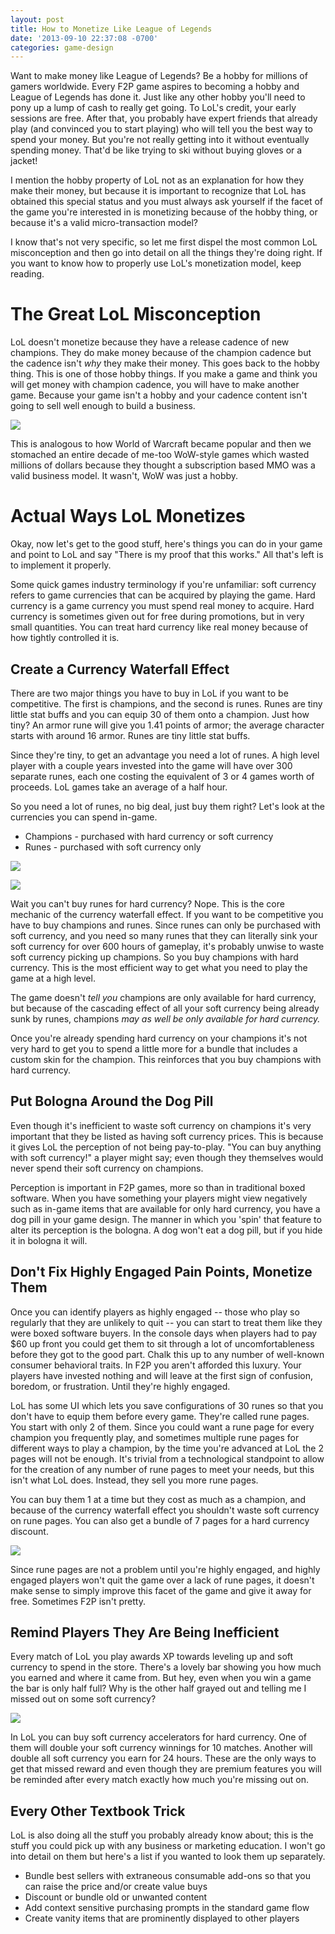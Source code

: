 ```yaml
---
layout: post
title: How to Monetize Like League of Legends
date: '2013-09-10 22:37:08 -0700'
categories: game-design
---
```

Want to make money like League of Legends? Be a hobby for millions of gamers worldwide. Every F2P game aspires to becoming a hobby and League of Legends has done it. Just like any other hobby you'll need to pony up a lump of cash to really get going. To LoL's credit, your early sessions are free. After that, you probably have expert friends that already play (and convinced you to start playing) who will tell you the best way to spend your money. But you're not really getting into it without eventually spending money. That'd be like trying to ski without buying gloves or a jacket!

I mention the hobby property of LoL not as an explanation for how they make their money, but because it is important to recognize that LoL has obtained this special status and you must always ask yourself if the facet of the game you're interested in is monetizing because of the hobby thing, or because it's a valid micro-transaction model?

I know that's not very specific, so let me first dispel the most common LoL misconception and then go into detail on all the things they're doing right. If you want to know how to properly use LoL's monetization model, keep reading.

# The Great LoL Misconception

LoL doesn't monetize because they have a release cadence of new champions. They do make money because of the champion cadence but the cadence isn't _why_ they make their money. This goes back to the hobby thing. This is one of those hobby things. If you make a game and think you will get money with champion cadence, you will have to make another game. Because your game isn't a hobby and your cadence content isn't going to sell well enough to build a business.

![](/assets/monetize-lol/lol_newchamp.png)

This is analogous to how World of Warcraft became popular and then we stomached an entire decade of me-too WoW-style games which wasted millions of dollars because they thought a subscription based MMO was a valid business model. It wasn't, WoW was just a hobby.

# Actual Ways LoL Monetizes

Okay, now let's get to the good stuff, here's things you can do in your game and point to LoL and say "There is my proof that this works." All that's left is to implement it properly.

Some quick games industry terminology if you're unfamiliar: soft currency refers to game currencies that can be acquired by playing the game. Hard currency is a game currency you must spend real money to acquire. Hard currency is sometimes given out for free during promotions, but in very small quantities. You can treat hard currency like real money because of how tightly controlled it is.

## Create a Currency Waterfall Effect

There are two major things you have to buy in LoL if you want to be competitive. The first is champions, and the second is runes. Runes are tiny little stat buffs and you can equip 30 of them onto a champion. Just how tiny? An armor rune will give you 1.41 points of armor; the average character starts with around 16 armor. Runes are tiny little stat buffs.

Since they're tiny, to get an advantage you need a lot of runes. A high level player with a couple years invested into the game will have over 300 separate runes, each one costing the equivalent of 3 or 4 games worth of proceeds. LoL games take an average of a half hour.

So you need a lot of runes, no big deal, just buy them right? Let's look at the currencies you can spend in-game.


* Champions - purchased with hard currency or soft currency
* Runes - purchased with soft currency only

![](/assets/monetize-lol/lol_waterfall.png)

![](/assets/monetize-lol/lol_waterfall_soft.png)

Wait you can't buy runes for hard currency? Nope. This is the core mechanic of the currency waterfall effect. If you want to be competitive you have to buy champions and runes. Since runes can only be purchased with soft currency, and you need so many runes that they can literally sink your soft currency for over 600 hours of gameplay, it's probably unwise to waste soft currency picking up champions. So you buy champions with hard currency. This is the most efficient way to get what you need to play the game at a high level.

The game doesn't _tell you_ champions are only available for hard currency, but because of the cascading effect of all your soft currency being already sunk by runes, champions _may as well be only available for hard currency._

Once you're already spending hard currency on your champions it's not very hard to get you to spend a little more for a bundle that includes a custom skin for the champion. This reinforces that you buy champions with hard currency.

## Put Bologna Around the Dog Pill

Even though it's inefficient to waste soft currency on champions it's very important that they be listed as having soft currency prices. This is because it gives LoL the perception of not being pay-to-play. "You can buy anything with soft currency!" a player might say; even though they themselves would never spend their soft currency on champions.

Perception is important in F2P games, more so than in traditional boxed software. When you have something your players might view negatively such as in-game items that are available for only hard currency, you have a dog pill in your game design. The manner in which you 'spin' that feature to alter its perception is the bologna. A dog won't eat a dog pill, but if you hide it in bologna it will.

## Don't Fix Highly Engaged Pain Points, Monetize Them

Once you can identify players as highly engaged -- those who play so regularly that they are unlikely to quit -- you can start to treat them like they were boxed software buyers. In the console days when players had to pay $60 up front you could get them to sit through a lot of uncomfortableness before they got to the good part. Chalk this up to any number of well-known consumer behavioral traits. In F2P you aren't afforded this luxury. Your players have invested nothing and will leave at the first sign of confusion, boredom, or frustration. Until they're highly engaged.

LoL has some UI which lets you save configurations of 30 runes so that you don't have to equip them before every game. They're called rune pages. You start with only 2 of them. Since you could want a rune page for every champion you frequently play, and sometimes multiple rune pages for different ways to play a champion, by the time you're advanced at LoL the 2 pages will not be enough. It's trivial from a technological standpoint to allow for the creation of any number of rune pages to meet your needs, but this isn't what LoL does. Instead, they sell you more rune pages.

You can buy them 1 at a time but they cost as much as a champion, and because of the currency waterfall effect you shouldn't waste soft currency on rune pages. You can also get a bundle of 7 pages for a hard currency discount.

![](/assets/monetize-lol/lol_pain.png)

Since rune pages are not a problem until you're highly engaged, and highly engaged players won't quit the game over a lack of rune pages, it doesn't make sense to simply improve this facet of the game and give it away for free. Sometimes F2P isn't pretty.

## Remind Players They Are Being Inefficient

Every match of LoL you play awards XP towards leveling up and soft currency to spend in the store. There's a lovely bar showing you how much you earned and where it came from. But hey, even when you win a game the bar is only half full? Why is the other half grayed out and telling me I missed out on some soft currency?

![](/assets/monetize-lol/lol_inefficiency.png)

In LoL you can buy soft currency accelerators for hard currency. One of them will double your soft currency winnings for 10 matches. Another will double all soft currency you earn for 24 hours. These are the only ways to get that missed reward and even though they are premium features you will be reminded after every match exactly how much you're missing out on.

## Every Other Textbook Trick

LoL is also doing all the stuff you probably already know about; this is the stuff you could pick up with any business or marketing education. I won't go into detail on them but here's a list if you wanted to look them up separately.

* Bundle best sellers with extraneous consumable add-ons so that you can raise the price and/or create value buys
* Discount or bundle old or unwanted content
* Add context sensitive purchasing prompts in the standard game flow
* Create vanity items that are prominently displayed to other players
